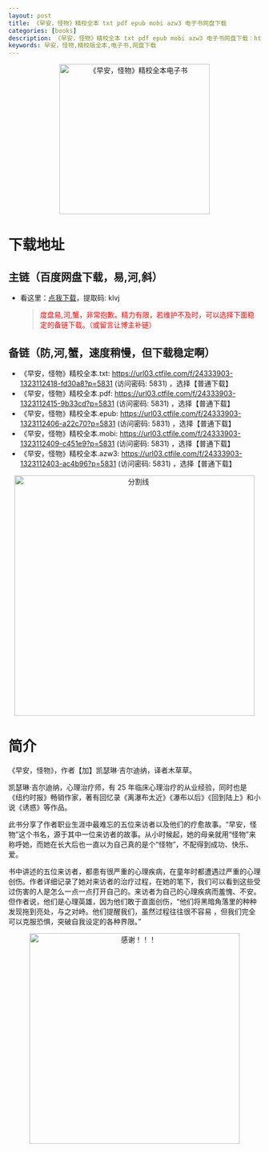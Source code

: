 ```yaml
---
layout: post
title: 《早安，怪物》精校全本 txt pdf epub mobi azw3 电子书网盘下载
categories: [books]
description: 《早安，怪物》精校全本 txt pdf epub mobi azw3 电子书网盘下载：https://qweree.cn/index.php/479/
keywords: 早安，怪物,精校版全本,电子书,网盘下载
---
```


<div align="center"><img src="http://qweree.cn/wp-content/uploads/2024/07/zao-an-guai-wu-tuya.jpg" alt="《早安，怪物》精校全本电子书" width="300px" height="auto"></div>

# 下载地址

## 主链（百度网盘下载，易,河,斜）

- 看这里：[点我下载](https://pan.baidu.com/s/1qZRtufNxueSwGGkzsLIB5A?pwd=klvj)，提取码: klvj

  > <p style="color:red" >度盘易,河,蟹，非常抱歉。精力有限，若维护不及时，可以选择下面稳定的备链下载。（或留言让博主补链）</p>

## 备链（防,河,蟹，速度稍慢，但下载稳定啊）

- 《早安，怪物》精校全本.txt: <https://url03.ctfile.com/f/24333903-1323112418-fd30a8?p=5831> (访问密码: 5831) ，选择【普通下载】
- 《早安，怪物》精校全本.pdf: <https://url03.ctfile.com/f/24333903-1323112415-9b33cd?p=5831> (访问密码: 5831) ，选择【普通下载】
- 《早安，怪物》精校全本.epub: <https://url03.ctfile.com/f/24333903-1323112406-a22c70?p=5831> (访问密码: 5831) ，选择【普通下载】
- 《早安，怪物》精校全本.mobi: <https://url03.ctfile.com/f/24333903-1323112409-c451e9?p=5831> (访问密码: 5831) ，选择【普通下载】
- 《早安，怪物》精校全本.azw3: <https://url03.ctfile.com/f/24333903-1323112403-ac4b96?p=5831> (访问密码: 5831) ，选择【普通下载】

<div align="center"><img src="https://pic.imgdb.cn/item/6612476468eb935713c85291.gif" alt="分割线" width="480px" height="auto"/></div>

# 简介

《早安，怪物》，作者【加】凯瑟琳·吉尔迪纳，译者木草草。

凯瑟琳·吉尔迪纳，心理治疗师，有 25 年临床心理治疗的从业经验，同时也是《纽约时报》畅销作家，著有回忆录《离瀑布太近》《瀑布以后》《回到陆上》和小说《诱惑》等作品。

此书分享了作者职业生涯中最难忘的五位来访者以及他们的疗愈故事。“早安，怪物”这个书名，源于其中一位来访者的故事。从小时候起，她的母亲就用“怪物”来称呼她，而她在长大后也一直以为自己真的是个“怪物”，不配得到成功、快乐、爱。

书中讲述的五位来访者，都患有很严重的心理疾病，在童年时都遭遇过严重的心理创伤。作者详细记录了她对来访者的治疗过程，在她的笔下，我们可以看到这些受过伤害的人是怎么一点一点打开自己的。来访者为自己的心理疾病而羞愧、不安。但作者说，他们是心理英雄，因为他们敢于直面创伤，“他们将黑暗角落里的种种发现拖到亮处，与之对峙。他们提醒我们，虽然过程往往很不容易 ，但我们完全可以克服恐惧，突破自我设定的各种界限。”

<div align="center"><img src="https://pic.imgdb.cn/item/661246bf68eb935713c7f81c.gif" alt="感谢！！！" width="420px" height="auto"/></div>
